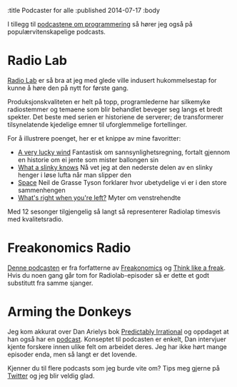 :title Podcaster for alle
:published 2014-07-17
:body

I tillegg til [podcastene om programmering](/2014-07-15-podcaster) så hører jeg også på populærvitenskapelige 
podcasts.

Radio Lab
=========
[Radio Lab](http://www.radiolab.org/) er så bra at jeg med glede ville indusert hukommelsestap for kunne å høre den på 
nytt for første gang.

Produksjonskvaliteten er helt på topp, programlederne har silkemyke radiostemmer og temaene som blir behandlet beveger 
seg langs et bredt spekter. Det beste med serien er historiene de serverer; de transformerer tilsynelatende kjedelige
emner til uforglemmelige fortellinger. 

For å illustrere poenget, her er et knippe av mine favoritter:

* [A very lucky wind](http://www.radiolab.org/story/91686-a-very-lucky-wind/) Fantastisk om sannsynlighetsregning, fortalt gjennom en historie om ei jente som mister ballongen sin
* [What a slinky knows](http://www.radiolab.org/story/236351-what-slinky-knows/) Nå vet jeg at den nederste delen av en slinky henger i løse lufta når man slipper den
* [Space](http://www.radiolab.org/story/91520-space/) Neil de Grasse Tyson forklarer hvor ubetydelige vi er i den store sammenhengen
* [What's right when you're left?](http://www.radiolab.org/story/whats-right-when-youre-left/)  Myter om venstrehendte
   
Med 12 sesonger tilgjengelig så langt så representerer Radiolap timesvis med kvalitetsradio. 
   
Freakonomics Radio
==================
[Denne podcasten](http://freakonomics.com/radio/) er fra forfatterne av [Freakonomics](http://freakonomics.com/books/) 
og [Think like a freak](http://freakonomics.com/books/). Hvis du noen gang går tom for Radiolab-episoder så er dette
et godt substitutt fra samme sjanger.

Arming the Donkeys
==================
Jeg kom akkurat over Dan Arielys bok [Predictably Irrational](http://danariely.com/the-books/) 
og oppdaget at han også har en [podcast](http://danariely.com/tag/arming-the-donkeys/). Konseptet til podcasten er 
enkelt, Dan intervjuer kjente forskere innen ulike felt om arbeidet deres. Jeg har ikke hørt mange episoder enda, 
men så langt er det lovende.

Kjenner du til flere podcasts som jeg burde vite om? Tips meg gjerne på [Twitter](https://twitter.com/odinodin) og
jeg blir veldig glad.